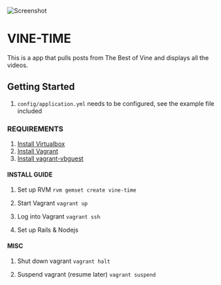 ![Screenshot](http://i.imgur.com/gu7Zwcp.png "Screenshot")

# VINE-TIME  

This is a app that pulls posts from The Best of Vine and displays all the videos.

## Getting Started  

1. `config/application.yml` needs to be configured, see the example file included

### REQUIREMENTS
1. [Install Virtualbox](https://www.virtualbox.org/)
2. [Install Vagrant](http://www.vagrantup.com/)
3. [Install vagrant-vbguest](https://github.com/dotless-de/vagrant-vbguest)

#### INSTALL GUIDE
1. Set up RVM
    `rvm gemset create vine-time`

2. Start Vagrant
    `vagrant up`

3. Log into Vagrant
    `vagrant ssh`

4. Set up Rails & Nodejs

#### MISC

1. Shut down vagrant
    `vagrant halt`

2. Suspend vagrant (resume later)
    `vagrant suspend`
